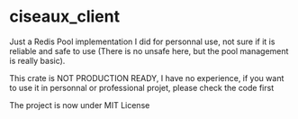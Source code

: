 # ciseaux_client
Just a Redis Pool implementation I did for personnal use, not sure if it is reliable and safe to use (There is no unsafe here, but the pool management is really basic).

This crate is NOT PRODUCTION READY, I have no experience, if you want to use it in personnal or professional projet, please check the code first

The project is now under MIT License
